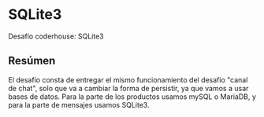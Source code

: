 # SQLite3

Desafío coderhouse: SQLite3

## Resúmen

El desafío consta de entregar el mismo funcionamiento del desafío "canal de chat", solo que va a cambiar la forma de persistir, ya que vamos a usar bases de datos.
Para la parte de los productos usamos mySQL o MariaDB, y para la parte de mensajes usamos SQLite3.
